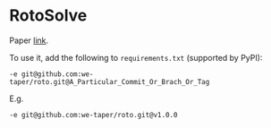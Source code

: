# RotoSolve

Paper [link](https://arxiv.org/abs/1903.12166).

To use it, add the following to `requirements.txt` (supported by PyPI):

```text
-e git@github.com:we-taper/roto.git@A_Particular_Commit_Or_Brach_Or_Tag
```

E.g.

```text
-e git@github.com:we-taper/roto.git@v1.0.0
```